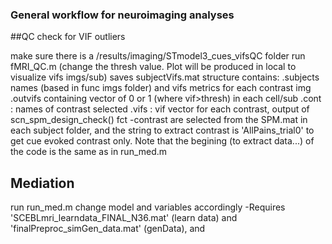 ### General workflow for neuroimaging analyses

##QC check for VIF outliers

make sure there is a /results/imaging/STmodel3_cues_vifsQC folder
run fMRI_QC.m (change the thresh value. Plot will be produced in local to visualize vifs imgs/sub) 
	saves subjectVifs.mat structure
	contains:
		.subjects names (based in func imgs folder) and vifs metrics for each contrast img
		.outvifs containing vector of 0 or 1 (where vif>thresh) in each cell/sub 
		.cont : names of contrast selected
		.vifs : vif vector for each contrast, output of scn_spm_design_check() fct
	-contrast are selected from the SPM.mat in each subject folder, and the string to extract contrast is 'AllPains_trial0'
	 to get cue evoked contrast only. Note that the begining (to extract data...) of the code is the same as in run_med.m

## Mediation
run run_med.m
	change model and variables accordingly
	-Requires 'SCEBLmri_learndata_FINAL_N36.mat' (learn data) and 'finalPreproc_simGen_data.mat' (genData), and 
